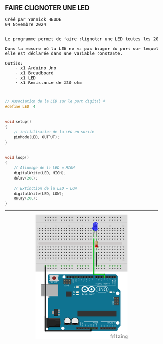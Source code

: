 ## FAIRE CLIGNOTER UNE LED

<pre>
Créé par Yannick HEUDE
04 Novembre 2024


Le programme permet de faire clignoter une LED toutes les 200 millisecondes (0.2 secondes).

Dans la mesure où la LED ne va pas bouger du port sur lequel elle est connectée,
elle est déclarée dans une variable constante.

Outils:
    - x1 Arduino Uno
    - x1 Breadboard
    - x1 LED
    - x1 Resistance de 220 ohm
</pre>

<br>

```c
// Association de la LED sur le port digital 4
#define LED  4


void setup()
{
    // Initialisation de la LED en sortie
    pinMode(LED, OUTPUT);
}


void loop()
{
    // Allumage de la LED = HIGH
    digitalWrite(LED, HIGH);
    delay(200);

    // Extinction de la LED = LOW
    digitalWrite(LED, LOW);
    delay(200);
}
```

---

<div align="center">
    <img
        src="https://github.com/AyckinnLisa/arduino/blob/main/LED/pics/01.png"
        style="width:60%">
</div>
